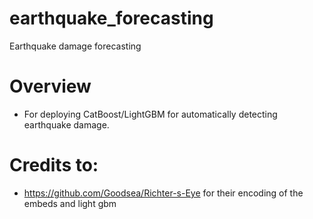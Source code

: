 # earthquake_forecasting

Earthquake damage forecasting

# Overview

- For deploying CatBoost/LightGBM for automatically detecting earthquake damage.

# Credits to:

- https://github.com/Goodsea/Richter-s-Eye for their encoding of the embeds and light gbm
